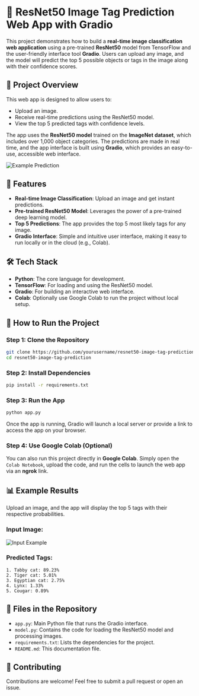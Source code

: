 # 📸 ResNet50 Image Tag Prediction Web App with Gradio

This project demonstrates how to build a **real-time image classification web application** using a pre-trained **ResNet50** model from TensorFlow and the user-friendly interface tool **Gradio**. Users can upload any image, and the model will predict the top 5 possible objects or tags in the image along with their confidence scores.

## 🎯 Project Overview

This web app is designed to allow users to:
- Upload an image.
- Receive real-time predictions using the ResNet50 model.
- View the top 5 predicted tags with confidence levels.
  
The app uses the **ResNet50 model** trained on the **ImageNet dataset**, which includes over 1,000 object categories. The predictions are made in real time, and the app interface is built using **Gradio**, which provides an easy-to-use, accessible web interface.

![Example Prediction](https://user-images.githubusercontent.com/yourimagepath/example_image.png)

## 🚀 Features
- **Real-time Image Classification**: Upload an image and get instant predictions.
- **Pre-trained ResNet50 Model**: Leverages the power of a pre-trained deep learning model.
- **Top 5 Predictions**: The app provides the top 5 most likely tags for any image.
- **Gradio Interface**: Simple and intuitive user interface, making it easy to run locally or in the cloud (e.g., Colab).
  
## 🛠️ Tech Stack
- **Python**: The core language for development.
- **TensorFlow**: For loading and using the ResNet50 model.
- **Gradio**: For building an interactive web interface.
- **Colab**: Optionally use Google Colab to run the project without local setup.

## 🔧 How to Run the Project

### Step 1: Clone the Repository
```bash
git clone https://github.com/yourusername/resnet50-image-tag-prediction.git
cd resnet50-image-tag-prediction
```

### Step 2: Install Dependencies
```bash
pip install -r requirements.txt
```

### Step 3: Run the App
```bash
python app.py
```

Once the app is running, Gradio will launch a local server or provide a link to access the app on your browser.

### Step 4: Use Google Colab (Optional)
You can also run this project directly in **Google Colab**. Simply open the `Colab Notebook`, upload the code, and run the cells to launch the web app via an **ngrok** link.

## 📊 Example Results

Upload an image, and the app will display the top 5 tags with their respective probabilities. 

### Input Image:
![Input Example](https://user-images.githubusercontent.com/yourimagepath/input_image.png)

### Predicted Tags:
```
1. Tabby cat: 89.23%
2. Tiger cat: 5.01%
3. Egyptian cat: 2.75%
4. Lynx: 1.33%
5. Cougar: 0.89%
```

## 📁 Files in the Repository

- `app.py`: Main Python file that runs the Gradio interface.
- `model.py`: Contains the code for loading the ResNet50 model and processing images.
- `requirements.txt`: Lists the dependencies for the project.
- `README.md`: This documentation file.

## 👥 Contributing

Contributions are welcome! Feel free to submit a pull request or open an issue.
